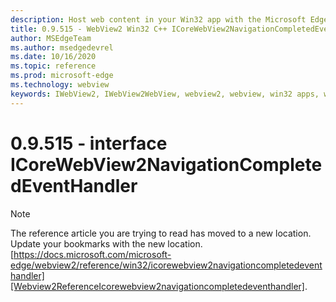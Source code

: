 ```yaml
---
description: Host web content in your Win32 app with the Microsoft Edge WebView2 control
title: 0.9.515 - WebView2 Win32 C++ ICoreWebView2NavigationCompletedEventHandler
author: MSEdgeTeam
ms.author: msedgedevrel
ms.date: 10/16/2020
ms.topic: reference
ms.prod: microsoft-edge
ms.technology: webview
keywords: IWebView2, IWebView2WebView, webview2, webview, win32 apps, win32, edge, ICoreWebView2, ICoreWebView2Controller, browser control, edge html
---
```


# 0.9.515 - interface ICoreWebView2NavigationCompletedEventHandler 

> [!NOTE]
> The reference article you are trying to read has moved to a new location.  
> Update your bookmarks with the new location.  
> [https://docs.microsoft.com/microsoft-edge/webview2/reference/win32/icorewebview2navigationcompletedeventhandler][Webview2ReferenceIcorewebview2navigationcompletedeventhandler].  

[Webview2ReferenceIcorewebview2navigationcompletedeventhandler]: /microsoft-edge/webview2/reference/win32/icorewebview2navigationcompletedeventhandler "interface ICoreWebView2NavigationCompletedEventHandler | Microsoft Docs"
